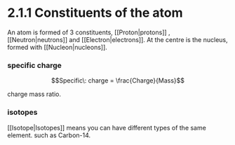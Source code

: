 # 2.1.1 Constituents of the atom

An atom is formed of 3 constituents, [[Proton|protons]] , [[Neutron|neutrons]] and [[Electron|electrons]].
At the centre is the nucleus, formed with [[Nucleon|nucleons]].

### specific charge

$$Specific\: charge = \frac{Charge}{Mass}$$

charge mass ratio.

### isotopes
[[Isotope|Isotopes]] means you can have different types of the same element. such as Carbon-14. 